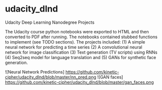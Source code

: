 # udacity_dlnd
Udacity Deep Learning Nanodegree Projects

The Udacity course python notebooks were exported to HTML and then converted to PDF after running.
The notebooks contained stubbed functions to implement (see TODO sections). The projects included: (1) A simple neural network
for predicting a time series (2) A convolutional neural network for image classification (3) Text generation (TV scripts) 
using RNNs (4) Seq2seq model for language translation and (5) GANs for synthetic face generation.

![Neural Network Predictions] https://github.com/kinetic-cipher/udacity_dlnd/blob/master/nn_pred.png
![GAN faces] https://github.com/kinetic-cipher/udacity_dlnd/blob/master/gan_faces.png
